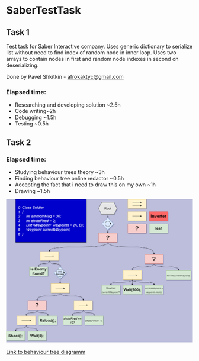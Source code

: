 # SaberTestTask

## Task 1

Test task for Saber Interactive company. 
Uses generic dictionary to serialize list without need to find index of random node in inner loop. Uses two arrays to contain nodes in first and random node indexes in second on deserializing.

Done by Pavel Shkitkin - [afrokaktyc@gmail.com](afrokaktyc@gmail.com)


### Elapsed time:
- Researching and developing solution ~2.5h
- Code writing~2h
- Debugging ~1.5h
- Testing ~0.5h

## Task 2

### Elapsed time:
- Studying behaviour trees theory ~3h
- Finding behaviour tree online redactor ~0.5h
- Accepting the fact that i need to draw this on my own ~1h
- Drawing ~1.5h

![](https://raw.githubusercontent.com/AfroKakTyC/SaberTestTask/main/Task2/SaberTestTask.drawio.png)

[Link to behaviour tree diagramm](https://drive.google.com/file/d/1Ev4bcrXox6KCyWz0pOObZRn6fywVEY0T/view?usp=sharing)